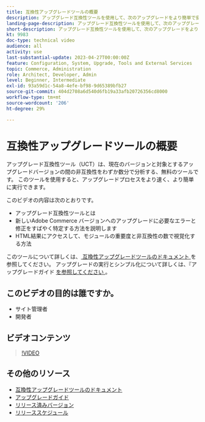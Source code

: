 ```yaml
---
title: 互換性アップグレードツールの概要
description: アップグレード互換性ツールを使用して、次のアップグレードをより簡単で安価かつ高速にする方法については、このテクニカルビデオをご覧ください。
landing-page-description: アップグレード互換性ツールを使用して、次のアップグレードをより簡単で安価かつ高速にする方法については、このテクニカルビデオをご覧ください。
short-description: アップグレード互換性ツールを使用して、次のアップグレードをより簡単で安価かつ高速にする方法については、このテクニカルビデオをご覧ください。
kt: 9983
doc-type: technical video
audience: all
activity: use
last-substantial-update: 2023-04-27T00:00:00Z
feature: Configuration, System, Upgrade, Tools and External Services
topic: Commerce, Administration
role: Architect, Developer, Admin
level: Beginner, Intermediate
exl-id: 93a59d1c-54a8-4efe-bf98-9d65389bfb27
source-git-commit: 404d2708a6d540d6fb19a33afb20726356cd8000
workflow-type: tm+mt
source-wordcount: '206'
ht-degree: 29%

---
```


# 互換性アップグレードツールの概要

アップグレード互換性ツール（UCT）は、現在のバージョンと対象とするアップグレードバージョンの間の非互換性をわずか数分で分析する、無料のツールです。 このツールを使用すると、アップグレードプロセスをより速く、より簡単に実行できます。

このビデオの内容は次のとおりです。

- アップグレード互換性ツールとは
- 新しいAdobe Commerce バージョンへのアップグレードに必要なエラーと修正をすばやく特定する方法を説明します
- HTML結果にアクセスして、モジュールの重要度と非互換性の数で視覚化する方法

このツールについて詳しくは、[ 互換性アップグレードツールのドキュメント ](https://experienceleague.adobe.com/docs/commerce-operations/upgrade-guide/upgrade-compatibility-tool/overview.html?lang=ja) を参照してください。 アップグレードの実行とシンプル化について詳しくは、『アップグレードガイド [ を参照してください ](https://experienceleague.adobe.com/docs/commerce-operations/upgrade-guide/overview.html?lang=ja)。

## このビデオの目的は誰ですか。

- サイト管理者
- 開発者

## ビデオコンテンツ

>[!VIDEO](https://video.tv.adobe.com/v/344385?quality=12&learn=on&captions=jpn)

## その他のリソース

- [ 互換性アップグレードツールのドキュメント ](https://experienceleague.adobe.com/docs/commerce-operations/upgrade-guide/upgrade-compatibility-tool/overview.html?lang=ja)
- [ アップグレードガイド ](https://experienceleague.adobe.com/docs/commerce-operations/upgrade-guide/overview.html?lang=ja)
- [ リリース済みバージョン ](https://experienceleague.adobe.com/docs/commerce-operations/release/versions.html?lang=ja)
- [ リリーススケジュール ](https://experienceleague.adobe.com/docs/commerce-operations/release/planning/schedule.html?lang=ja)
